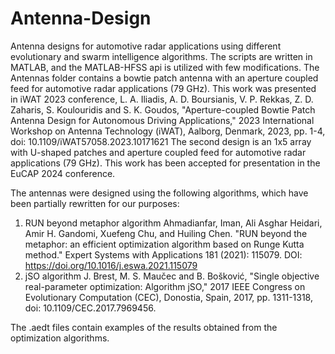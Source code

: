 # Antenna-Design
Antenna designs for automotive radar applications using different evolutionary and swarm intelligence algorithms.
The scripts are written in MATLAB, and the MATLAB-HFSS api is utilized with few modifications.
The Antennas folder contains a bowtie patch antenna with an aperture coupled feed for automotive radar applications (79 GHz). This work was presented in iWAT 2023 conference, L. A. Iliadis, A. D. Boursianis, V. P. Rekkas, Z. D. Zaharis, S. Koulouridis and S. K. Goudos, "Aperture-coupled Bowtie Patch Antenna Design for Autonomous Driving Applications," 2023 International Workshop on Antenna Technology (iWAT), Aalborg, Denmark, 2023, pp. 1-4, doi: 10.1109/iWAT57058.2023.10171621
The second design is an 1x5 array with U-shaped patches and aperture coupled feed for automotive radar applications (79 GHz). This work has been accepted for presentation in the EuCAP 2024 conference.

The antennas were designed using the following algorithms, which have been partially rewritten for our purposes:
1) RUN beyond metaphor algorithm
  Ahmadianfar, Iman, Ali Asghar Heidari, Amir H. Gandomi, Xuefeng Chu, and Huiling Chen. "RUN beyond the metaphor: an efficient optimization algorithm based on Runge Kutta method." 
  Expert Systems with Applications 181 (2021): 115079. DOI: https://doi.org/10.1016/j.eswa.2021.115079
2) jSO algorithm
  J. Brest, M. S. Maučec and B. Bošković, "Single objective real-parameter optimization: Algorithm jSO," 2017 IEEE Congress on Evolutionary Computation (CEC),
  Donostia, Spain, 2017, pp. 1311-1318, doi: 10.1109/CEC.2017.7969456.

The .aedt files contain examples of the results obtained from the optimization algorithms.
